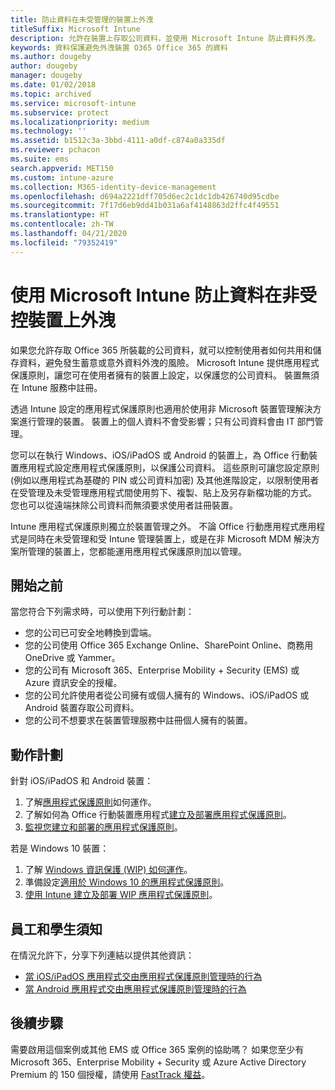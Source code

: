 ```yaml
---
title: 防止資料在未受管理的裝置上外洩
titleSuffix: Microsoft Intune
description: 允許在裝置上存取公司資料，並使用 Microsoft Intune 防止資料外洩。
keywords: 資料保護避免外洩裝置 O365 Office 365 的資料
ms.author: dougeby
author: dougeby
manager: dougeby
ms.date: 01/02/2018
ms.topic: archived
ms.service: microsoft-intune
ms.subservice: protect
ms.localizationpriority: medium
ms.technology: ''
ms.assetid: b1512c3a-3bbd-4111-a0df-c874a0a335df
ms.reviewer: pchacon
ms.suite: ems
search.appverid: MET150
ms.custom: intune-azure
ms.collection: M365-identity-device-management
ms.openlocfilehash: d694a2221dff705d6ec2c1dc1db426740d95cdbe
ms.sourcegitcommit: 7f17d6eb9dd41b031a6af4148863d2ffc4f49551
ms.translationtype: HT
ms.contentlocale: zh-TW
ms.lasthandoff: 04/21/2020
ms.locfileid: "79352419"
---
```

# <a name="prevent-data-leaks-on-non-managed-devices-using-microsoft-intune"></a>使用 Microsoft Intune 防止資料在非受控裝置上外洩

如果您允許存取 Office 365 所裝載的公司資料，就可以控制使用者如何共用和儲存資料，避免發生蓄意或意外資料外洩的風險。 Microsoft Intune 提供應用程式保護原則，讓您可在使用者擁有的裝置上設定，以保護您的公司資料。 裝置無須在 Intune 服務中註冊。 

透過 Intune 設定的應用程式保護原則也適用於使用非 Microsoft 裝置管理解決方案進行管理的裝置。 裝置上的個人資料不會受影響；只有公司資料會由 IT 部門管理。 

您可以在執行 Windows、iOS/iPadOS 或 Android 的裝置上，為 Office 行動裝置應用程式設定應用程式保護原則，以保護公司資料。 這些原則可讓您設定原則 (例如以應用程式為基礎的 PIN 或公司資料加密) 及其他進階設定，以限制使用者在受管理及未受管理應用程式間使用剪下、複製、貼上及另存新檔功能的方式。 您也可以從遠端抹除公司資料而無須要求使用者註冊裝置。

Intune 應用程式保護原則獨立於裝置管理之外。 不論 Office 行動應用程式應用程式是同時在未受管理和受 Intune 管理裝置上，或是在非 Microsoft MDM 解決方案所管理的裝置上，您都能運用應用程式保護原則加以管理。

## <a name="before-you-begin"></a>開始之前

當您符合下列需求時，可以使用下列行動計劃：

* 您的公司已可安全地轉換到雲端。
* 您的公司使用 Office 365 Exchange Online、SharePoint Online、商務用 OneDrive 或 Yammer。
* 您的公司有 Microsoft 365、Enterprise Mobility + Security (EMS) 或 Azure 資訊安全的授權。
* 您的公司允許使用者從公司擁有或個人擁有的 Windows、iOS/iPadOS 或 Android 裝置存取公司資料。
* 您的公司不想要求在裝置管理服務中註冊個人擁有的裝置。

## <a name="action-plan"></a>動作計劃

針對 iOS/iPadOS 和 Android 裝置：

1. 了解[應用程式保護原則](../apps/app-protection-policy.md)如何運作。
2. 了解如何為 Office 行動裝置應用程式[建立及部署應用程式保護原則](../apps/app-protection-policies.md)。
3. [監視您建立和部署的應用程式保護原則](../apps/app-protection-policies-monitor.md)。

若是 Windows 10 裝置：

1. 了解 [Windows 資訊保護 (WIP) 如何運作](https://docs.microsoft.com/windows/threat-protection/windows-information-protection/protect-enterprise-data-using-wip)。
2. 準備設定[適用於 Windows 10 的應用程式保護原則](../apps/app-protection-policies-configure-windows-10.md)。
3. [使用 Intune 建立及部署 WIP 應用程式保護原則](../apps/windows-information-protection-policy-create.md)。

## <a name="what-to-tell-employees-and-students"></a>員工和學生須知

在情況允許下，分享下列連結以提供其他資訊：

* [當 iOS/iPadOS 應用程式交由應用程式保護原則管理時的行為](../fundamentals/end-user-mam-apps-ios.md)
* [當 Android 應用程式交由應用程式保護原則管理時的行為](../fundamentals/end-user-mam-apps-android.md)

## <a name="next-steps"></a>後續步驟

需要啟用這個案例或其他 EMS 或 Office 365 案例的協助嗎？ 如果您至少有 Microsoft 365、Enterprise Mobility + Security 或 Azure Active Directory Premium 的 150 個授權，請使用 [FastTrack 權益](https://docs.microsoft.com/enterprise-mobility-security/solutions/enterprise-mobility-fasttrack-program)。
